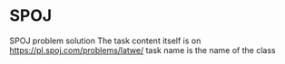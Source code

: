 # SPOJ
SPOJ problem solution
The task content itself is on https://pl.spoj.com/problems/latwe/ task name is the name of the class
